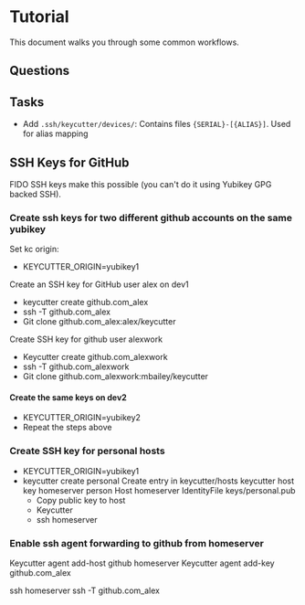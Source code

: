 # Tutorial

This document walks you through some common workflows.

## Questions

## Tasks

- Add `.ssh/keycutter/devices/`: Contains files `{SERIAL}-[{ALIAS}]`. Used for alias mapping

## SSH Keys for GitHub

FIDO SSH keys make this possible (you can't do it using Yubikey GPG backed SSH).

### Create ssh keys for two different github accounts on the same yubikey

Set kc origin:

- KEYCUTTER_ORIGIN=yubikey1

Create an SSH key for GitHub user alex on dev1

- keycutter create github.com_alex
- ssh -T github.com_alex
- Git clone github.com_alex:alex/keycutter

Create SSH key for github user alexwork

- Keycutter create github.com_alexwork
- ssh -T github.com_alexwork
- Git clone github.com_alexwork:mbailey/keycutter

#### Create the same keys on dev2

- KEYCUTTER_ORIGIN=yubikey2
- Repeat the steps above

### Create SSH key for personal hosts

- KEYCUTTER_ORIGIN=yubikey1
- keycutter create personal
  Create entry in keycutter/hosts
  keycutter host key homeserver person
  Host homeserver
  IdentityFile keys/personal.pub
  - Copy public key to host
  - Keycutter
  - ssh homeserver

### Enable ssh agent forwarding to github from homeserver

Keycutter agent add-host github homeserver
Keycutter agent add-key github.com_alex

ssh homeserver
ssh -T github.com_alex
